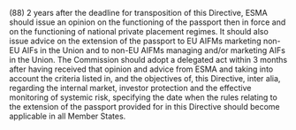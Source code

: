 (88) 2 years after the deadline for transposition of this Directive, ESMA should issue an opinion on the functioning of the passport then in force and on the functioning of national private placement regimes. It should also issue advice on the extension of the passport to EU AIFMs marketing non-EU AIFs in the Union and to non-EU AIFMs managing and/or marketing AIFs in the Union. The Commission should adopt a delegated act within 3 months after having received that opinion and advice from ESMA and taking into account the criteria listed in, and the objectives of, this Directive, inter alia, regarding the internal market, investor protection and the effective monitoring of systemic risk, specifying the date when the rules relating to the extension of the passport provided for in this Directive should become applicable in all Member States.